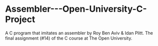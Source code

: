 # Assembler---Open-University-C-Project

A C program that imitates an assembler by Roy Ben Aviv & Idan Plitt. 
The final assignment (#14) of the C course at The Open University.  
